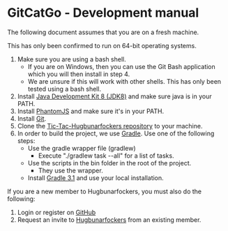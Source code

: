 # GitCatGo - Development manual

The following document assumes that you are on a fresh machine.

This has only been confirmed to run on 64-bit operating systems.

1. Make sure you are using a bash shell.
	* If you are on Windows, then you can use the Git Bash application which you will then install in step 4.
	* We are unsure if this will work with other shells. This has only been tested using a 		bash shell.
2. Install [Java Development Kit 8 (JDK8)](http://www.oracle.com/technetwork/java/javase/downloads/jdk8-downloads-2133151.html) and make sure java is in your PATH.
3. Install [PhantomJS](http://phantomjs.org/download.html) and make sure it's in your PATH.
4. Install [Git](https://git-scm.com/).
5. Clone the [Tic-Tac-Hugbunarfockers repository](https://github.com/Hugbunarfockers/Tic-Tac-Hugbunarfockers) to your machine.
6. In order to build the project, we use [Gradle](https://gradle.org/). Use one of the following steps:
	* Use the gradle wrapper file (gradlew)
		* Execute "./gradlew task --all" for a list of tasks.
	* Use the scripts in the bin folder in the root of the project.
		* They use the wrapper.
	* Install [Gradle 3.1](https://gradle.org/gradle-download/) and use your local installation.


If you are a new member to Hugbunarfockers, you must also do the following:

1. Login or register on [GitHub](https://github.com/)
2. Request an invite to [Hugbunarfockers](https://github.com/Hugbunarfockers) from an existing member.
